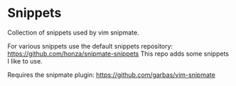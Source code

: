 Snippets
========

Collection of snippets used by vim snipmate.

For various snippets use the default snippets repository: https://github.com/honza/snipmate-snippets
This repo adds some snippets I like to use.

Requires the snipmate plugin: https://github.com/garbas/vim-snipmate